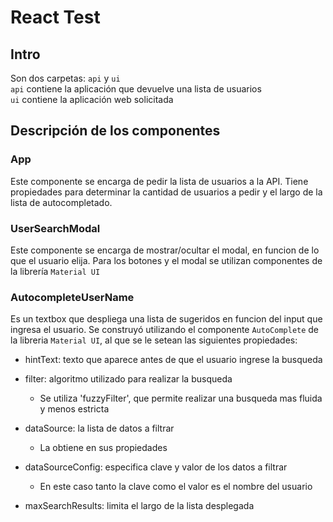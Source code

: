 # React Test

## Intro

Son dos carpetas: `api` y `ui` <br/>
`api` contiene la aplicación que devuelve una lista de usuarios <br/>
`ui` contiene la aplicación web solicitada

## Descripción de los componentes

### App

Este componente se encarga de pedir la lista de usuarios a la API.
Tiene propiedades para determinar la cantidad de usuarios a pedir y el largo de la lista de autocompletado.

### UserSearchModal

Este componente se encarga de mostrar/ocultar el modal, en funcion de lo que el usuario elija.
Para los botones y el modal se utilizan componentes de la librería `Material UI`

### AutocompleteUserName

Es un textbox que despliega una lista de sugeridos en funcion del input que ingresa el usuario.
Se construyó utilizando el componente `AutoComplete` de la libreria `Material UI`, al que se le setean las siguientes propiedades:

* hintText: texto que aparece antes de que el usuario ingrese la busqueda

* filter: algoritmo utilizado para realizar la busqueda
  * Se utiliza 'fuzzyFilter', que permite realizar una busqueda mas fluida y menos estricta

* dataSource: la lista de datos a filtrar
  * La obtiene en sus propiedades

* dataSourceConfig: especifica clave y valor de los datos a filtrar
  * En este caso tanto la clave como el valor es el nombre del usuario

* maxSearchResults: limita el largo de la lista desplegada
